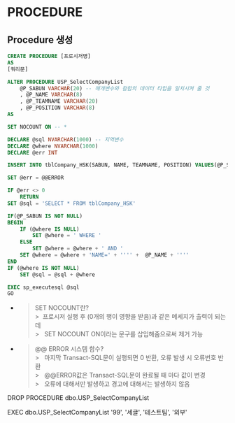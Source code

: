 # PROCEDURE

## Procedure 생성
```sql
CREATE PROCEDURE [프로시저명]
AS
[쿼리문]
```

```sql
ALTER PROCEDURE USP_SelectCompanyList
	@P_SABUN VARCHAR(20) -- 매개변수와 컬럼의 데이터 타입을 일치시켜 줄 것
	, @P_NAME VARCHAR(8) 
	, @P_TEAMNAME VARCHAR(20)
	, @P_POSITION VARCHAR(8)
AS

SET NOCOUNT ON -- *

DECLARE @sql NVARCHAR(1000) -- 지역변수
DECLARE @where NVARCHAR(1000)
DECLARE @err INT

INSERT INTO tblCompany_HSK(SABUN, NAME, TEAMNAME, POSITION) VALUES(@P_SABUN, @P_NAME, @P_TEAMNAME, @P_POSITION)

SET @err = @@ERROR

IF @err <> 0
	RETURN
SET @sql = 'SELECT * FROM tblCompany_HSK'

IF(@P_SABUN IS NOT NULL)
BEGIN
	IF (@where IS NULL)
		SET @where = ' WHERE '
	ELSE
		SET @where = @where + ' AND '
	SET @where = @where + 'NAME=' + '''' +  @P_NAME + '''' 
END
IF (@where IS NOT NULL)
	SET @sql = @sql + @where

EXEC sp_executesql @sql
GO
```

- > SET NOCOUNT란?<br>
        >  &nbsp;프로시저 실행 후 (0개의 행이 영향을 받음)과 같은 메세지가 출력이 되는데<br> 
        >  &nbsp; SET NOCOUNT ON이라는 문구를 삽입해줌으로써 제거 가능<br>

- > @@ ERROR 시스템 함수?<br>
        >  &nbsp; 마지막 Transact-SQL문이 실행되면 0 반환, 오류 발생 시 오류번호 반환<br> 
        >  &nbsp; @@ERROR값은 Transact-SQL문이 완료될 때 마다 값이 변경<br>
        >  &nbsp; 오류에 대해서만 발생하고 경고에 대해서는 발생하지 않음



DROP PROCEDURE dbo.USP_SelectCompanyList

EXEC dbo.USP_SelectCompanyList '99', '세글', '테스트팀', '외부'